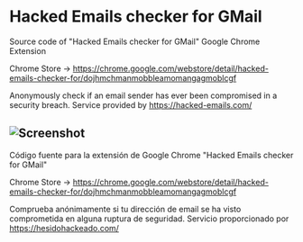 # Hacked Emails checker for GMail
Source code of "Hacked Emails checker for GMail" Google Chrome Extension

Chrome Store -> https://chrome.google.com/webstore/detail/hacked-emails-checker-for/dojhmchmanmobbleamomangagmoblcgf

Anonymously check if an email sender has ever been compromised in a security breach. Service provided by https://hacked-emails.com/

![Screenshot](https://lh3.googleusercontent.com/6QPtVp4O3Tnx1Wl3C4wyTNmQVRh3lxTUND8JBu1nhXkaJ74UIhGZrSQlN9Et-HrvSbdI9xnL=s1280-h800-e365-rw)
---

Código fuente para la extensión de Google Chrome "Hacked Emails checker for GMail"

Chrome Store -> https://chrome.google.com/webstore/detail/hacked-emails-checker-for/dojhmchmanmobbleamomangagmoblcgf

Comprueba anónimamente si tu dirección de email se ha visto comprometida en alguna ruptura de seguridad. Servicio proporcionado por https://hesidohackeado.com/